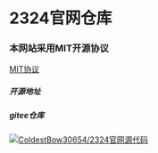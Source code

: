 # 2324官网仓库
### 本网站采用MIT开源协议

<a href="https://mit-license.org/">MIT协议</a>

##### 开源地址

##### gitee仓库
[![ColdestBow30654/2324官网源代码](https://gitee.com/coldestbow30654/jdi8hveginhe114.github.io/widgets/widget_card.svg?colors=4183c4,ffffff,ffffff,e3e9ed,666666,9b9b9b)](https://gitee.com/coldestbow30654/jdi8hveginhe114.github.io)
